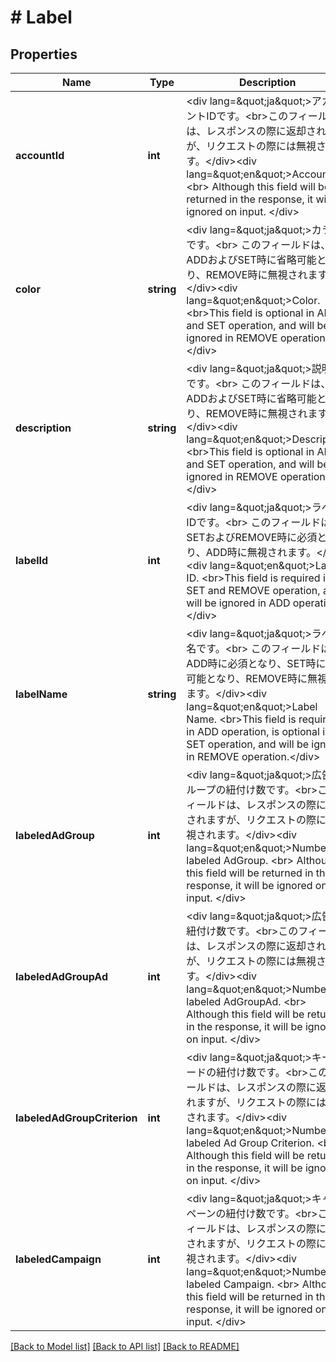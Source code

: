 # # Label

## Properties

Name | Type | Description | Notes
------------ | ------------- | ------------- | -------------
**accountId** | **int** | &lt;div lang&#x3D;\&quot;ja\&quot;&gt;アカウントIDです。&lt;br&gt;このフィールドは、レスポンスの際に返却されますが、リクエストの際には無視されます。&lt;/div&gt;&lt;div lang&#x3D;\&quot;en\&quot;&gt;Account ID. &lt;br&gt; Although this field will be returned in the response, it will be ignored on input. &lt;/div&gt; | [optional] 
**color** | **string** | &lt;div lang&#x3D;\&quot;ja\&quot;&gt;カラーです。&lt;br&gt; このフィールドは、ADDおよびSET時に省略可能となり、REMOVE時に無視されます。&lt;/div&gt;&lt;div lang&#x3D;\&quot;en\&quot;&gt;Color. &lt;br&gt;This field is optional in ADD and SET operation, and will be ignored in REMOVE operation.&lt;/div&gt; | [optional] 
**description** | **string** | &lt;div lang&#x3D;\&quot;ja\&quot;&gt;説明文です。&lt;br&gt; このフィールドは、ADDおよびSET時に省略可能となり、REMOVE時に無視されます。&lt;/div&gt;&lt;div lang&#x3D;\&quot;en\&quot;&gt;Description. &lt;br&gt;This field is optional in ADD and SET operation, and will be ignored in REMOVE operation.&lt;/div&gt; | [optional] 
**labelId** | **int** | &lt;div lang&#x3D;\&quot;ja\&quot;&gt;ラベルIDです。&lt;br&gt; このフィールドは、SETおよびREMOVE時に必須となり、ADD時に無視されます。&lt;/div&gt;&lt;div lang&#x3D;\&quot;en\&quot;&gt;Label ID. &lt;br&gt;This field is required in SET and REMOVE operation, and will be ignored in ADD operation.&lt;/div&gt; | [optional] 
**labelName** | **string** | &lt;div lang&#x3D;\&quot;ja\&quot;&gt;ラベル名です。&lt;br&gt; このフィールドは、ADD時に必須となり、SET時に省略可能となり、REMOVE時に無視されます。&lt;/div&gt;&lt;div lang&#x3D;\&quot;en\&quot;&gt;Label Name. &lt;br&gt;This field is required in ADD operation, is optional in SET operation, and will be ignored in REMOVE operation.&lt;/div&gt; | [optional] 
**labeledAdGroup** | **int** | &lt;div lang&#x3D;\&quot;ja\&quot;&gt;広告グループの紐付け数です。&lt;br&gt;このフィールドは、レスポンスの際に返却されますが、リクエストの際には無視されます。&lt;/div&gt;&lt;div lang&#x3D;\&quot;en\&quot;&gt;Number of labeled AdGroup. &lt;br&gt; Although this field will be returned in the response, it will be ignored on input. &lt;/div&gt; | [optional] 
**labeledAdGroupAd** | **int** | &lt;div lang&#x3D;\&quot;ja\&quot;&gt;広告の紐付け数です。&lt;br&gt;このフィールドは、レスポンスの際に返却されますが、リクエストの際には無視されます。&lt;/div&gt;&lt;div lang&#x3D;\&quot;en\&quot;&gt;Number of labeled AdGroupAd. &lt;br&gt; Although this field will be returned in the response, it will be ignored on input. &lt;/div&gt; | [optional] 
**labeledAdGroupCriterion** | **int** | &lt;div lang&#x3D;\&quot;ja\&quot;&gt;キーワードの紐付け数です。&lt;br&gt;このフィールドは、レスポンスの際に返却されますが、リクエストの際には無視されます。&lt;/div&gt;&lt;div lang&#x3D;\&quot;en\&quot;&gt;Number of labeled Ad Group Criterion. &lt;br&gt; Although this field will be returned in the response, it will be ignored on input. &lt;/div&gt; | [optional] 
**labeledCampaign** | **int** | &lt;div lang&#x3D;\&quot;ja\&quot;&gt;キャンペーンの紐付け数です。&lt;br&gt;このフィールドは、レスポンスの際に返却されますが、リクエストの際には無視されます。&lt;/div&gt;&lt;div lang&#x3D;\&quot;en\&quot;&gt;Number of labeled Campaign. &lt;br&gt; Although this field will be returned in the response, it will be ignored on input. &lt;/div&gt; | [optional] 

[[Back to Model list]](../../README.md#documentation-for-models) [[Back to API list]](../../README.md#documentation-for-api-endpoints) [[Back to README]](../../README.md)


